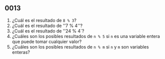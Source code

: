 ## 0013

1. ¿Cuál es el resultado de `8 % 3`?
2. ¿Cuál es el resultado de ''7 % 4''?
3. ¿Cuál es el resultado de ''24 % 4`? 
4. ¿Cuáles son los posibles resultados de `n % 5` si `n` es una variable entera que puede tomar cualquier valor? 
5. ¿Cuáles son los posibles resultados de `n % m` si `n` y `m` son variables enteras?

